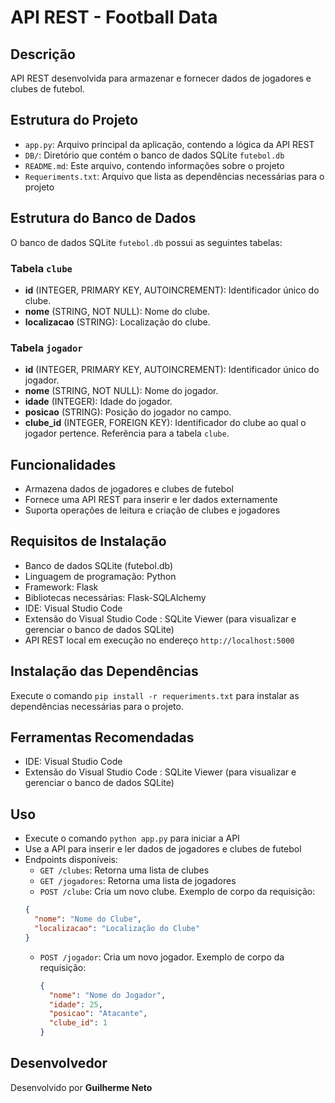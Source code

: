 # API REST - Football Data

## Descrição
API REST desenvolvida para armazenar e fornecer dados de jogadores e clubes de futebol.

## Estrutura do Projeto
* `app.py`: Arquivo principal da aplicação, contendo a lógica da API REST
* `DB/`: Diretório que contém o banco de dados SQLite `futebol.db`
* `README.md`: Este arquivo, contendo informações sobre o projeto
* `Requeriments.txt`: Arquivo que lista as dependências necessárias para o projeto

## Estrutura do Banco de Dados

O banco de dados SQLite `futebol.db` possui as seguintes tabelas:

### Tabela `clube`
- **id** (INTEGER, PRIMARY KEY, AUTOINCREMENT): Identificador único do clube.
- **nome** (STRING, NOT NULL): Nome do clube.
- **localizacao** (STRING): Localização do clube.

### Tabela `jogador`
- **id** (INTEGER, PRIMARY KEY, AUTOINCREMENT): Identificador único do jogador.
- **nome** (STRING, NOT NULL): Nome do jogador.
- **idade** (INTEGER): Idade do jogador.
- **posicao** (STRING): Posição do jogador no campo.
- **clube_id** (INTEGER, FOREIGN KEY): Identificador do clube ao qual o jogador pertence. Referência para a tabela `clube`.


## Funcionalidades
* Armazena dados de jogadores e clubes de futebol
* Fornece uma API REST para inserir e ler dados externamente
* Suporta operações de leitura e criação de clubes e jogadores

## Requisitos de Instalação
* Banco de dados SQLite (futebol.db)
* Linguagem de programação: Python
* Framework: Flask
* Bibliotecas necessárias: Flask-SQLAlchemy
* IDE: Visual Studio Code
* Extensão do Visual Studio Code : SQLite Viewer (para visualizar e gerenciar o banco de dados SQLite)
* API REST local em execução no endereço `http://localhost:5000`

## Instalação das Dependências
 Execute o comando `pip install -r requeriments.txt` para instalar as dependências necessárias para o projeto.
 
 ## Ferramentas Recomendadas
* IDE: Visual Studio Code
* Extensão do Visual Studio Code : SQLite Viewer (para visualizar e gerenciar o banco de dados SQLite)


## Uso
* Execute o comando `python app.py` para iniciar a API
* Use a API para inserir e ler dados de jogadores e clubes de futebol
* Endpoints disponíveis:
	+ `GET /clubes`: Retorna uma lista de clubes
	+ `GET /jogadores`: Retorna uma lista de jogadores
	+  `POST /clube`: Cria um novo clube. Exemplo de corpo da requisição:
    ```json
    {
      "nome": "Nome do Clube",
      "localizacao": "Localização do Clube"
    }
    ```
  - `POST /jogador`: Cria um novo jogador. Exemplo de corpo da requisição:
    ```json
    {
      "nome": "Nome do Jogador",
      "idade": 25,
      "posicao": "Atacante",
      "clube_id": 1
    }
    ```

## Desenvolvedor
Desenvolvido por **Guilherme Neto**	
